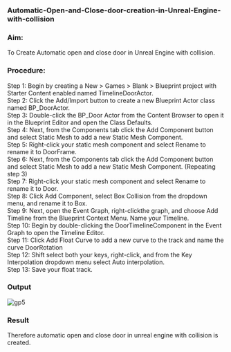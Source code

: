 ### Automatic-Open-and-Close-door-creation-in-Unreal-Engine-with-collision

### Aim:
To Create Automatic open and close door in Unreal Engine with collision.

### Procedure:
Step 1: Begin by creating a New > Games > Blank > Blueprint project with Starter Content enabled named TimelineDoorActor.</br>
Step 2: Click the Add/Import button to create a new Blueprint Actor class named BP_DoorActor.</br>
Step 3: Double-click the BP_Door Actor from the Content Browser to open it in the Blueprint Editor and open the Class Defaults.</br>
Step 4: Next, from the Components tab click the Add Component button and select Static Mesh to add a new Static Mesh Component.</br>
Step 5: Right-click your static mesh component and select Rename to rename it to DoorFrame.</br>
Step 6: Next, from the Components tab click the Add Component button and select Static Mesh to add a new Static Mesh Component. (Repeating step 3)</br>
Step 7: Right-click your static mesh component and select Rename to rename it to Door.</br>
Step 8: Click Add Component, select Box Collision from the dropdown menu, and rename it to Box.</br>
Step 9: Next, open the Event Graph, right-clickthe graph, and choose Add Timeline from the Blueprint Context Menu. Name your Timeline.</br>
Step 10: Begin by double-clicking the DoorTimelineComponent in the Event Graph to open the Timeline Editor.</br>
Step 11: Click Add Float Curve to add a new curve to the track and name the curve DoorRotation</br>
Step 12: Shift select both your keys, right-click, and from the Key Interpolation dropdown menu select Auto interpolation.</br>
Step 13: Save your float track.</br>

### Output
![gp5](https://user-images.githubusercontent.com/94827772/207648706-2a14fca8-e989-4af1-acd9-c9e5ee987982.jpg)

### Result
Therefore automatic open and close door in unreal engine with collision is created.
